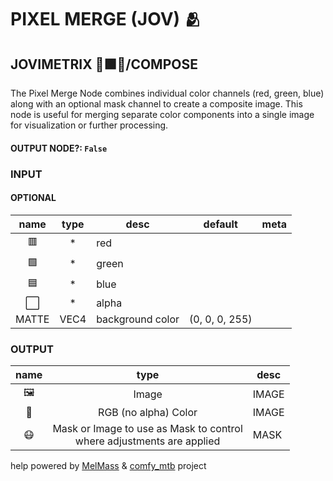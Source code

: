 # PIXEL MERGE (JOV) 🫂

## JOVIMETRIX 🔺🟩🔵/COMPOSE

The Pixel Merge Node combines individual color channels (red, green, blue) along with an optional mask channel to create a composite image. This node is useful for merging separate color components into a single image for visualization or further processing.

#### OUTPUT NODE?: `False`

### INPUT

#### OPTIONAL

name|type|desc|default|meta
:---:|:---:|---|---|---
🟥|*|red||
🟩|*|green||
🟦|*|blue||
⬜|*|alpha||
MATTE|VEC4|background color|(0, 0, 0, 255)|

### OUTPUT

name|type|desc
:---:|:---:|---
🖼️|Image|IMAGE
🌈|RGB (no alpha) Color|IMAGE
😷|Mask or Image to use as Mask to control<br>where adjustments are applied|MASK

help powered by [MelMass](https://github.com/melMass) & [comfy_mtb](https://github.com/melMass/comfy_mtb) project